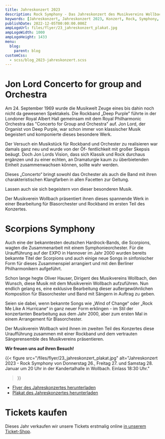 ```yaml
---
title: Jahreskonzert 2023
description: Rock Symphony - Das Jahreskonzert des Musikvereins Wollbach im Jahr 2023.
keywords: [Jahreskonzert, Jahreskonzert 2023, Konzert, Rock, Symphony, Deep Purple, Scorpions]
publishDate: 2022-12-05T00:00:00.000Z
ampLogoUrl: files/flyer/23_jahreskonzert_plakat.jpg
ampLogoWidth: 1000
ampLogoHeight: 1433
menu:
  blog:
    parent: blog
customCss:
  - scss/blog_2023-jahreskonzert.scss
---
```


# Jon Lord Concerto for group and Orchestra

Am 24. September 1969 wurde die Musikwelt Zeuge eines bis dahin noch
nicht da gewesenen Spektakels. Die Rockband „Deep Purple" führte in der
Londoner Royal Albert Hall gemeinsam mit dem Royal Philharmonic
Orchestra das "Concerto for Group and Orchestra" auf. Jon Lord, der
Organist von Deep Purple, war schon immer von klassischer Musik
begeistert und komponierte dieses besondere Werk.

Der Versuch ein Musikstück für
Rockband und Orchester zu
realisieren war damals ganz
neu und wurde von der Öf-
fentlichkeit mit großer Skepsis
beäugt. Doch Jon Lords Vision,
dass sich Klassik und Rock
durchaus ergänzen und zu
einer echten, an Dramaturgie
kaum zu überbietenden
Einheit zusammenwachsen
können, sollte wahr werden.

Dieses „Concerto“ bringt sowohl das Orchester als
auch die Band mit ihren charakteristischen
Klangfarben in allen Facetten zur Geltung.

Lassen auch sie sich begeistern von dieser
besonderen Musik.

Der Musikverein Wollbach präsentiert ihnen
dieses spannende Werk in einer Bearbeitung für
Blasorchester und Rockband im ersten Teil des
Konzertes.

# Scorpions Symphony

Auch eine der bekanntesten deutschen Hardrock-Bands, die Scorpions,
wagten die Zusammenarbeit mit einem Symphonieorchester. Für die
Uraufführung auf der EXPO in Hannover im Jahr 2000 wurden bereits
bekannte Titel der Scorpions und auch einige neue Songs in sinfonischer Form
für dieses Zusammenspiel arrangiert und mit den Berliner Philharmonikern
aufgeführt.

Schon lange hegte Oliver Hauser, Dirigent des Musikvereins Wollbach, den
Wunsch, diese Musik mit dem Musikverein Wollbach aufzuführen. Nun
endlich gelang es, eine exklusive Bearbeitung dieser außergewöhnlichen
Komposition für Blasorchester und Band mit Sängern in Auftrag zu geben.

Seien sie dabei, wenn bekannte Songs wie „Wind of Change“ oder „Rock Me
Like A Hurricane“ in ganz neuer Form erklingen - im Stil der konzertanten
Bearbeitung aus dem Jahr 2000, aber zum ersten Mal in einem
Arrangement für Blasorchester.

Der Musikverein Wollbach wird ihnen im zweiten Teil des Konzertes diese
Uraufführung zusammen mit einer Rockband und dem vertrauten
Sängerensemble des Musikvereins präsentieren.

**Wir freuen uns auf ihren Besuch!**

{{< figure src="/files/flyer/23_jahreskonzert_plakat.jpg"
           alt="Jahreskonzert 2023 - Rock Symphony von Donnerstag 26., Freitag 27. und Samstag 28. Januar um 20 Uhr in der Kandertalhalle in Wollbach. Einlass 18:30 Uhr."
>}}

- [Flyer des Jahreskonzertes herunterladen](/files/flyer/23_jahreskonzert_flyer.pdf)
- [Plakat des Jahreskonzertes herunterladen](/files/flyer/23_jahreskonzert_plakat.pdf)

# Tickets kaufen

Dieses Jahr verkaufen wir unsere Tickets erstmalig online [in unserem Ticket-Shop](https://tickets.mv-wollbach.de).

